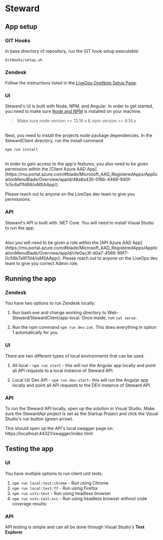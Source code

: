 
# Steward
## App setup
### GIT Hooks
In base directory of repository, run the GIT hook setup executable:
```console
GitHooks/setup.sh
```

### Zendesk
Follow the instructions listed in the [LiveOps OneNote Setup Page](https://microsoft.sharepoint.com/teams/Turn10LiveOpsTools/_layouts/15/Doc.aspx?sourcedoc={768af33f-6711-4663-815b-7c0007bfa8bf}&action=edit&wd=target%28ZAF.one%7Ce6ecf726-05a8-4a4f-8947-6b605f34e456%2FZendesk%20First%20Time%20setup%7C2f92f1a6-1364-46b7-af36-d29c8a5d89dc%2F%29).


### UI
Steward's UI is built with Node, NPM, and Angular.
In order to get started, you need to make sure [Node and NPM](https://nodejs.org/en/download/) is installed on your machine.
> Make sure node version >= 12.16.x & npm version >= 6.14.x

<br>
Next, you need to install the projects node package dependencies.
In the StewardClient directory, run the install command

```console
npm run install
```

<br>
In order to gain access to the app's features, you also need to be given permission within the [Client Azure AAD App](https://ms.portal.azure.com/#blade/Microsoft_AAD_RegisteredApps/ApplicationMenuBlade/Overview/appId/48a8a430-0f6b-4469-940f-1c5c6af1fd88/isMSAApp/). 

Please reach out to anyone on the LiveOps dev team to give you permissions.

### API
Steward's API is built with .NET Core.
You will need to install Visual Studio to run the app.

<br>
Also you will need to be given a role within the [API Azure AAD App](https://ms.portal.azure.com/#blade/Microsoft_AAD_RegisteredApps/ApplicationMenuBlade/Overview/appId/cfe0ac3f-d0a7-4566-99f7-0c56b7a9f7d4/isMSAApp/). 
Please reach out to anyone on the LiveOps dev team to give you correct Admin role.

## Running the app
### Zendesk
You have two options to run Zendesk locally:

1) Run bash.exe and change working directory to Web-Steward/StewardClient/app-local. Once inside, run `zat serve`.

2) Run the npm command `npm run dev:zat`. This does everything in option 1 automatically for you

### UI
There are two different types of local environments that can be used.

1) All local - `npm run start` - this will run the Angular app locally and point all API requests to a local instance of Steward API.

2) Local UI/ Dev API - `npm run dev:start`- this will run the Angular app locally and point all API requests to the DEV instance of Steward API.
  
### API
To run the Steward API locally, open up the solution in Visual Studio. Make sure the StewardApi project is set as the Startup Project and click the Visual Studio's run button (green arrow).

This should open up the API's local swagger page on: https://localhost:44321/swagger/index.html

## Testing the app
### UI
You have multiple options to run client unit tests.

1) `npm run local:test:chrome` - Run using Chrome
2) `npm run local:test:ff` - Run using Firefox
3) `npm run vsts:test` - Run using headless browser
3) `npm run vsts:test:ncc` - Run using headless browser without code coverage results:

### API
API testing is simple and can all be done through Visual Studio's **Test Explorer**

